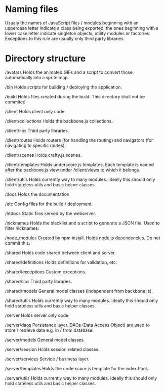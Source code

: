 Naming files
============

Usualy the names of JavaScript files / modules beginning with an uppercase
letter indicate a class being exported, the ones beginning with a lower case
letter indicate singleton objects, utility modules or factories. Exceptions
to this rule are usually only third party libraries.

Directory structure
===================

/avatars
    Holds the animated GIFs and a script to convert those automatically into
    a sprite map.

/bin
    Holds scripts for building / deploying the application.

/build
    Holds files created during the build. This directory shall not be commited.

/client
    Holds client only code.

/client/collections
    Holds the backbone.js collections.

/client/libs
    Third party libraries.

/client/routes
    Holds routers (for handling the routing) and navigators (for navigating to
    specific routes).

/client/scenes
    Holds crafty.js scenes.

/client/templates
    Holds underscore.js templates. Each template is named after the backbone.js
    view under /client/views to which it belongs. 

/client/utils
    Holds currently way to many modules. Ideally this should only hold stateless
    utils and basic helper classes.

/docs
    Holds the documentation.

/etc
    Config files for the build / deployment.

/htdocs
    Static files served by the webserver.

/nicknames
    Holds the blacklist and a script to generate a JSON file. Used to filter
    nicknames.

/node_modules
    Created by npm install. Holds node.js dependencies. Do not commit this.

/shared
    Holds code shared between client and server.

/shared/definitions
    Holds definitions for validation, etc.

/shared/exceptions
    Custom exceptions.

/shared/libs
    Third party libraries.

/shared/models
    General model classes (independent from backbone.js).

/shared/utils
    Holds currently way to many modules. Ideally this should only hold stateless
    utils and basic helper classes.

/server
    Holds server only code.

/server/daos
    Persistance layer. DAOs (Data Access Object) are used to store / retrieve
    data e.g. in / from database.

/server/models
    General model classes.

/server/session
    Holds session related classes.

/server/services
    Service / business layer.

/server/templates
    Holds the underscore.js template for the index.html.

/server/utils
    Holds currently way to many modules. Ideally this should only hold stateless
    utils and basic helper classes.

